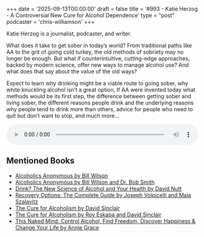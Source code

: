 +++
date = '2025-09-13T00:00:00'
draft = false
title = '#993 - Katie Herzog - A Controversial New Cure for Alcohol Dependence'
type = "post"
podcaster = 'chris-williamson'
+++

Katie Herzog is a journalist, podcaster, and writer. 

What does it take to get sober in today’s world? From traditional paths like AA to the grit of going cold turkey, the old methods of sobriety may no longer be enough. But what if counterintuitive, cutting-edge approaches, backed by modern science, offer new ways to manage alcohol use? And what does that say about the value of the old ways?

Expect to learn why drinking might be a viable route to going sober, why white knuckling alcohol isn’t a great option, If AA were invented today what methods would be its first step, the difference between getting sober and living sober, the different reasons people drink and the underlying reasons why people tend to drink more than others, advice for people who need to quit but don’t want to stop, and much more…

<audio controls style="width: 100%; max-width: 800px;">
  <source src="https://prfx.byspotify.com/e/pscrb.fm/rss/p/claritaspod.com/measure/traffic.megaphone.fm/SIXMSB5702073965.mp3?updated=1752549486" type="audio/mpeg">
  Your browser does not support the audio element.
</audio>

## Mentioned Books

- [Alcoholics Anonymous by Bill Wilson](https://www.amazon.com/s?k=Alcoholics+Anonymous+by+Bill+Wilson&tag=podcaststoboo-20)
- [Alcoholics Anonymous by Bill Wilson and Dr. Bob Smith](https://www.amazon.com/s?k=Alcoholics+Anonymous+by+Bill+Wilson+and+Dr.+Bob+Smith&tag=podcaststoboo-20)
- [Drink? The New Science of Alcohol and Your Health by David Nutt](https://www.amazon.com/s?k=Drink?+The+New+Science+of+Alcohol+and+Your+Health+by+David+Nutt&tag=podcaststoboo-20)
- [Recovery Options: The Complete Guide by Joseph Volpicelli and Maia Szalavitz](https://www.amazon.com/s?k=Recovery+Options:+The+Complete+Guide+by+Joseph+Volpicelli+and+Maia+Szalavitz&tag=podcaststoboo-20)
- [The Cure for Alcoholism by David Sinclair](https://www.amazon.com/s?k=The+Cure+for+Alcoholism+by+David+Sinclair&tag=podcaststoboo-20)
- [The Cure for Alcoholism by Roy Eskapa and David Sinclair](https://www.amazon.com/s?k=The+Cure+for+Alcoholism+by+Roy+Eskapa+and+David+Sinclair&tag=podcaststoboo-20)
- [This Naked Mind: Control Alcohol, Find Freedom, Discover Happiness & Change Your Life by Annie Grace](https://www.amazon.com/s?k=This+Naked+Mind:+Control+Alcohol,+Find+Freedom,+Discover+Happiness+&+Change+Your+Life+by+Annie+Grace&tag=podcaststoboo-20)